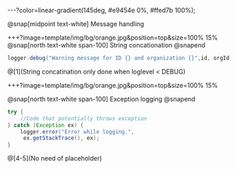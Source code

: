 ---?color=linear-gradient(145deg, #e9454e 0%, #ffed7b 100%);

@snap[midpoint text-white]
Message handling

+++?image=template/img/bg/orange.jpg&position=top&size=100% 15%
@snap[north text-white span-100]
String concationation
@snapend

```java
logger.debug("Warning message for ID {} and organization {}",id, orgId);
```

@[1](String concatination only done when loglevel < DEBUG)

+++?image=template/img/bg/orange.jpg&position=top&size=100% 15%

@snap[north text-white span-100]
Exception logging
@snapend

```java
try {
    //Code that potentially throws exception
} catch (Exception ex) {
    logger.error("Error while logging.",
     ex.getStackTrace(), ex);
}
```
@[4-5](No need of placeholder)
